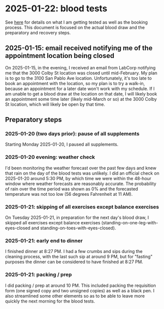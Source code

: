# 2025-01-22: blood tests

See [here](2025-blood-test-plans-round-1.md) for details on what I am
getting tested as well as the booking process. This document is
focused on the actual blood draw and the preparatory and recovery
steps.

## 2025-01-15: email received notifying me of the appointment location being closed

On 2025-01-15, in the evening, I received an email from LabCorp
notifying me that the 3000 Colby St location was closed until
mid-February. My plan is to go to the 3100 San Pablo Ave
location. Unfortunately, it's too late to book an appointment with the
location, so my plan is to try a walk-in, because an appointment for a
later date won't work with my schedule. If I am unable to get a blood
draw at the location on that date, I will likely book an appointment
some time later (likely mid-March or so) at the 3000 Colby St
location, which will likely be open by that time.

## Preparatory steps

### 2025-01-20 (two days prior): pause of all supplements

Starting Monday 2025-01-20, I paused all supplements.

### 2025-01-20 evening: weather check

I'd been monitoring the weather forecast over the past few days and
knew that rain on the day of the blood tests was unlikely. I did an
official check on 2025-01-20 around 5:30 PM, by which time we were
within the 48-hour window where weather forecasts are reasonably
accurate. The probability of rain over the time period was shown as 0%
and the forecasted temperature was not too low (56 degrees Fahrenheit
at 11 AM).

### 2025-01-21: skipping of all exercises except balance exercises

On Tuesday 2025-01-21, in preparation for the next day's blood draw, I
skipped all exercises except balance exercises
(standing-on-one-leg-with-eyes-closed and
standing-on-toes-with-eyes-closed).

### 2025-01-21: early end to dinner

I finished dinner at 8:27 PM. I had a few crumbs and sips during the
cleaning process, with the last such sip at around 9 PM, but for
"fasting" purposes the dinner can be considered to have finished at
8:27 PM.

### 2025-01-21: packing / prep

I did packing / prep at around 10 PM. This included packing the
requisition form (one signed copy and two unsigned copies) as well as
a black pen. I also streamlined some other elements so as to be able
to leave more quickly the next morning for the blood tests.

